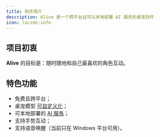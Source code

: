 ```yaml
---
title: 软件简介
description: Alive 是一个跨平台且可以本地部署 AI 服务的桌宠软件
icon: lucide:info
---
```


## 项目初衷

**Alive** 的目标是：随时随地和自己最喜欢的角色互动。

## 特色功能

- 免费且跨平台；
- 桌宠模型 [可自定义化](/alive)；
- 可本地部署的 [AI 服务](/alive)；
- 支持手势互动；
- 支持语音唤醒（当前只在 Windows 平台可用）。